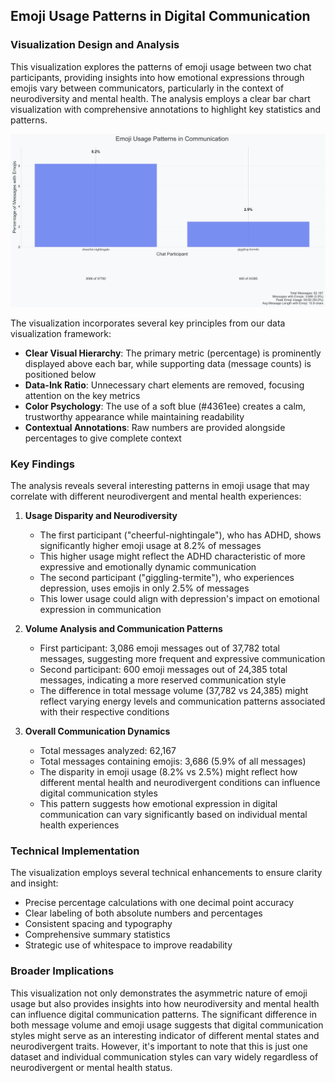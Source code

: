 ## Emoji Usage Patterns in Digital Communication

### Visualization Design and Analysis

This visualization explores the patterns of emoji usage between two chat participants, providing insights into how emotional expressions through emojis vary between communicators, particularly in the context of neurodiversity and mental health. The analysis employs a clear bar chart visualization with comprehensive annotations to highlight key statistics and patterns.

![Emoji Usage Patterns](../images/emoji_usage.png)

The visualization incorporates several key principles from our data visualization framework:
- **Clear Visual Hierarchy**: The primary metric (percentage) is prominently displayed above each bar, while supporting data (message counts) is positioned below
- **Data-Ink Ratio**: Unnecessary chart elements are removed, focusing attention on the key metrics
- **Color Psychology**: The use of a soft blue (#4361ee) creates a calm, trustworthy appearance while maintaining readability
- **Contextual Annotations**: Raw numbers are provided alongside percentages to give complete context

### Key Findings

The analysis reveals several interesting patterns in emoji usage that may correlate with different neurodivergent and mental health experiences:

1. **Usage Disparity and Neurodiversity**
   - The first participant ("cheerful-nightingale"), who has ADHD, shows significantly higher emoji usage at 8.2% of messages
   - This higher usage might reflect the ADHD characteristic of more expressive and emotionally dynamic communication
   - The second participant ("giggling-termite"), who experiences depression, uses emojis in only 2.5% of messages
   - This lower usage could align with depression's impact on emotional expression in communication

2. **Volume Analysis and Communication Patterns**
   - First participant: 3,086 emoji messages out of 37,782 total messages, suggesting more frequent and expressive communication
   - Second participant: 600 emoji messages out of 24,385 total messages, indicating a more reserved communication style
   - The difference in total message volume (37,782 vs 24,385) might reflect varying energy levels and communication patterns associated with their respective conditions

3. **Overall Communication Dynamics**
   - Total messages analyzed: 62,167
   - Total messages containing emojis: 3,686 (5.9% of all messages)
   - The disparity in emoji usage (8.2% vs 2.5%) might reflect how different mental health and neurodivergent conditions can influence digital communication styles
   - This pattern suggests how emotional expression in digital communication can vary significantly based on individual mental health experiences

### Technical Implementation

The visualization employs several technical enhancements to ensure clarity and insight:
- Precise percentage calculations with one decimal point accuracy
- Clear labeling of both absolute numbers and percentages
- Consistent spacing and typography
- Comprehensive summary statistics
- Strategic use of whitespace to improve readability

### Broader Implications

This visualization not only demonstrates the asymmetric nature of emoji usage but also provides insights into how neurodiversity and mental health can influence digital communication patterns. The significant difference in both message volume and emoji usage suggests that digital communication styles might serve as an interesting indicator of different mental states and neurodivergent traits. However, it's important to note that this is just one dataset and individual communication styles can vary widely regardless of neurodivergent or mental health status.